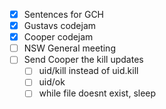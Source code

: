 - [x] Sentences for GCH
- [x] Gustavs codejam
- [x] Cooper codejam
- [ ] NSW General meeting
- [ ] Send Cooper the kill updates
  - [ ] uid/kill instead of uid.kill
  - [ ] uid/ok
  - [ ] while file doesnt exist, sleep
